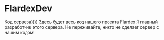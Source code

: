# FlardexDev
Код сервера))))
Здесь будет весь код нашего проекта Flardex
Я главный разработчик этого сервера.
Не переживайте, никто не сделает сервер с нашим кодом!
